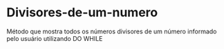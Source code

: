 # Divisores-de-um-numero
Método que mostra todos os números divisores de um número informado pelo usuário utilizando DO WHILE
